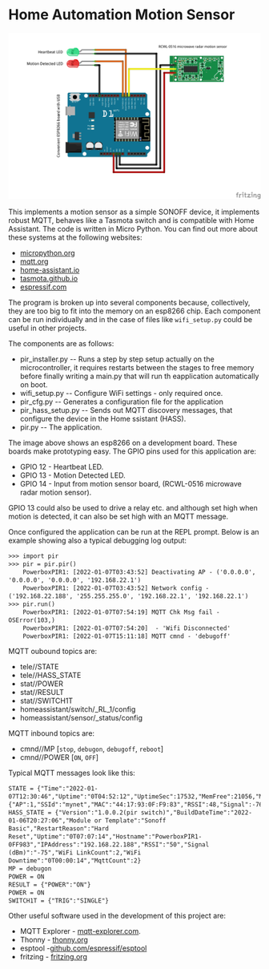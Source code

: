 Home Automation Motion Sensor
=============================
<p align="center">
  <img src="https://raw.githubusercontent.com/AdrianFretwell/mqtt-pir/master/readmeimages/pir_bb.jpg" alt="Fritzing Circuit Image"/>
</p>

This implements a motion sensor as a simple SONOFF device, it implements robust
MQTT, behaves like a Tasmota switch and is compatible with Home Assistant.
The code is written in Micro Python.
You can find out more about these systems at the following websites:
- [micropython.org](http://www.micropython.org)
- [mqtt.org](https://mqtt.org)
- [home-assistant.io](https://www.home-assistant.io)
- [tasmota.github.io](https://tasmota.github.io/docs)
- [espressif.com](https://www.espressif.com/en/products/socs/esp8266)

The program is broken up into several components because, collectively, they
are too big to fit into the memory on an esp8266 chip.  Each component can be
run individually and in the case of files like `wifi_setup.py` could be useful
in other projects.

The components are as follows:
- pir_installer.py -- Runs a step by step setup actually on the microcontroller,
  it requires restarts between the stages to free memory before finally writing
  a main.py that will run th eapplication automatically on boot.
- wifi_setup.py -- Configure WiFi settings - only required once.
- pir_cfg.py -- Generates a configuration file for the application
- pir_hass_setup.py -- Sends out MQTT discovery messages, that configure the
  device in the Home ssistant (HASS).
- pir.py -- The application.

The image above shows an esp8266 on a development board.  These boards make
prototyping easy.  The GPIO pins used for this application are:
- GPIO 12 - Heartbeat LED.
- GPIO 13 - Motion Detected LED.
- GPIO 14 - Input from motion sensor board, (RCWL-0516 microwave radar motion sensor).

GPIO 13 could also be used to drive a relay etc. and although set high when motion
is detected, it can also be set high with an MQTT message.

Once configured the application can be run at the REPL prompt.  Below is an example
showing also a typical debugging log output:
```
>>> import pir
>>> pir = pir.pir()
    PowerboxPIR1: [2022-01-07T03:43:52] Deactivating AP - ('0.0.0.0', '0.0.0.0', '0.0.0.0', '192.168.22.1')
    PowerboxPIR1: [2022-01-07T03:43:52] Network config - ('192.168.22.188', '255.255.255.0', '192.168.22.1', '192.168.22.1')
>>> pir.run()
    PowerboxPIR1: [2022-01-07T07:54:19] MQTT Chk Msg fail - OSError(103,)
    PowerboxPIR1: [2022-01-07T07:54:20]  - 'Wifi Disconnected'
    PowerboxPIR1: [2022-01-07T15:11:18] MQTT cmnd - 'debugoff'

```

MQTT oubound topics are:
- tele/<device name>/STATE
- tele/<device name>/HASS_STATE
- stat/<device name>/POWER
- stat/<device name>/RESULT
- stat/<device name>/SWITCH1T
- homeassistant/switch/<device name>_RL_1/config
- homeassistant/sensor/<device name>_status/config

MQTT inbound topics are:
- cmnd/<device name>/MP [`stop`, `debugon`, `debugoff`, `reboot`]
- cmnd/<device name>/POWER [`ON`, `OFF`]

Typical MQTT messages look like this:
```
STATE = {"Time":"2022-01-07T12:30:46","Uptime":"0T04:52:12","UptimeSec":17532,"MemFree":21056,"MemAlloc":16928,"Stack":2912,"Sleep":10,"MqttCount":2,"POWER":"OFF","Wifi":{"AP":1,"SSId":"mynet","MAC":"44:17:93:0F:F9:83","RSSI":48,"Signal":-76,"LinkCount":2,"Downtime":"0T00:00:14"}}
HASS_STATE = {"Version":"1.0.0.2(pir switch)","BuildDateTime":"2022-01-06T20:27:06","Module or Template":"Sonoff Basic","RestartReason":"Hard Reset","Uptime":"0T07:07:14","Hostname":"PowerboxPIR1-0FF983","IPAddress":"192.168.22.188","RSSI":"50","Signal (dBm)":"-75","WiFi LinkCount":2,"WiFi Downtime":"0T00:00:14","MqttCount":2}
MP = debugon
POWER = ON
RESULT = {"POWER":"ON"}
POWER = ON
SWITCH1T = {"TRIG":"SINGLE"}

```

Other useful software used in the development of this project are:
- MQTT Explorer - [mqtt-explorer.com](https://mqtt-explorer.com).
- Thonny - [thonny.org](https://thonny.org)
- esptool -[github.com/espressif/esptool](https://github.com/espressif/esptool)
- fritzing - [fritzing.org](https://fritzing.org/)
